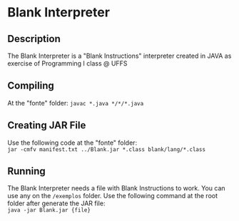 # Blank Interpreter

## Description

The Blank Interpreter is a "Blank Instructions" interpreter created in JAVA as exercise of Programming I class @ UFFS

## Compiling

At the "fonte" folder:
`javac *.java */*/*.java`

## Creating JAR File

Use the following code at the "fonte" folder: <br/>
`jar -cmfv manifest.txt ../Blank.jar *.class blank/lang/*.class`

## Running

The Blank Interpreter needs a file with Blank Instructions to work. You can use any on the `/exemplos` folder. Use the following command at the root folder after generate the JAR file: <br />
`java -jar Blank.jar {file}`